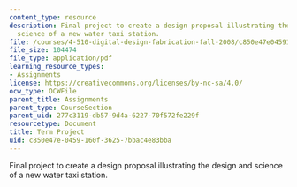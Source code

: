 ```yaml
---
content_type: resource
description: Final project to create a design proposal illustrating the design and
  science of a new water taxi station.
file: /courses/4-510-digital-design-fabrication-fall-2008/c850e47e0459160f36257bbac4e83bba_term_project.pdf
file_size: 104474
file_type: application/pdf
learning_resource_types:
- Assignments
license: https://creativecommons.org/licenses/by-nc-sa/4.0/
ocw_type: OCWFile
parent_title: Assignments
parent_type: CourseSection
parent_uid: 277c3119-db57-9d4a-6227-70f572fe229f
resourcetype: Document
title: Term Project
uid: c850e47e-0459-160f-3625-7bbac4e83bba
---
```

Final project to create a design proposal illustrating the design and science of a new water taxi station.